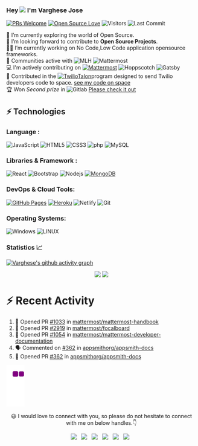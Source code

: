 


### Hey <img src="https://github.com/TheDudeThatCode/TheDudeThatCode/blob/master/Assets/Hi.gif" width="29px"> I'm Varghese Jose  


[![PRs Welcome](https://img.shields.io/badge/PRs-welcome-brightgreen.svg?style=flat&logo=github)](https://github.com/varghesejose2020)
[![Open Source Love](https://badges.frapsoft.com/os/v2/open-source.svg?v=103)](https://github.com/varghesejose2020)
<img alt="Visitors" src="https://komarev.com/ghpvc/?username=varghesejose2020&style=flat&labelColor=black&logo=github&label=PROFILE+VIEWS&color=29bf12"/>
<img alt="Last Commit" src="https://img.shields.io/github/last-commit/varghesejose2020/varghesejose2020?logo=markdown&label=LAST+UPDATE&color=29bf12&style=flat">


 🔭 I’m currently exploring the world of Open Source. <br/>
 :space_invader: I’m looking forward to contribute to **Open Source Projects**.<br/>
 👨‍💻 I’m currently working on  No Code,Low Code application opensource frameworks.<br/>
  :raised_hands: Communities active with ![MLH](https://img.shields.io/badge/Major%20League%20Hacking-548CFF.svg?\&style=plastic\&logo=majorleaguehacking\&logoColor=265A8F) ![Mattermost](https://img.shields.io/badge/Mattermost-navy?\&style=plastic\&logo=mattermost\&logoColor=0058CC)  </br>
 💻 I'm actively contributing on [![Mattermost](https://img.shields.io/badge/Mattermost-navy?\&style=plastic\&logo=mattermost\&logoColor=0058CC)](https://mattermost.com/) ![Hoppscotch](https://img.shields.io/badge/Hoppscotch-120078.svg?\&style=plastic\&logo=hoppscotch\&logoColor=31C48D) ![Gatsby](https://img.shields.io/badge/Gatsby-navy?\&style=plastic\&logo=gatsby\&logoColor=663399)</br>
 🥇 Contributed in the [![TwilioTalon](https://img.shields.io/badge/Twilio%20Talon-navy?style=plastic&logo=twilio)](https://github.com/TwilioQuest/talon)program designed to send Twilio developers  code to space. [see my code on space](https://drive.google.com/file/d/1zF8x--A3_6KCpTKJ0QUyD2_ZnO-SCJjh/view)</br>
:trophy: Won *Second prize* in ![Gitlab](https://img.shields.io/badge/GitLab%20Q1%202022%20Hackathon’s-120078.svg?\&style=plastic\&logo=gitlab\&logoColor=FCA121) [Please check it out](https://forum.gitlab.com/t/announcing-gitlabs-q1-2022-hackathons-winners/68051/1)
 <br/>





## ⚡ Technologies

### Language :
<!-- ![Java](https://img.shields.io/badge/-java-E34A86?style=flat-square&logo=java)
![Python](https://img.shields.io/badge/-Python-black?style=flat-square&logo=Python)
![C++](https://img.shields.io/badge/-C++-00599C?style=flat-square&logo=c) -->
![JavaScript](https://img.shields.io/badge/-JavaScript-black?style=flat-square&logo=javascript)
![HTML5](https://img.shields.io/badge/-HTML5-E34F26?style=flat-square&logo=html5&logoColor=white)
![CSS3](https://img.shields.io/badge/-CSS3-1572B6?style=flat-square&logo=css3)
![php](https://img.shields.io/badge/php-black.svg?\&style=flat-square\&logo=PHP\&logoColor=777BB4)
![MySQL](https://img.shields.io/badge/-MySQL-black?style=flat-square&logo=mysql)

### Libraries & Framework :

![React](https://img.shields.io/badge/-React-black?style=flat-square&logo=react)
![Bootstrap](https://img.shields.io/badge/-Bootstrap-563D7C?style=flat-square&logo=bootstrap)
![Nodejs](https://img.shields.io/badge/-Nodejs-black?style=flat-square&logo=Node.js)
<a href="#"><img alt="MongoDB" src ="https://img.shields.io/badge/MongoDB-%234ea94b.svg?logo=mongodb&logoColor=white"></a>
<!-- ![Redis](https://img.shields.io/badge/-Redis-black?style=flat-square&logo=Redis)
![ElasticSearch](https://img.shields.io/badge/-ElasticSearch-005571?style=flat-square&logo=elasticsearch)
![GraphQL](https://img.shields.io/badge/-GraphQL-E10098?style=flat-square&logo=graphql)
![Apollo GraphQL](https://img.shields.io/badge/-Apollo%20GraphQL-311C87?style=flat-square&logo=apollo-graphql)
![PostgreSQL](https://img.shields.io/badge/-PostgreSQL-336791?style=flat-square&logo=postgresql) -->
<!-- <a href="#"><img alt="Keras" src="https://img.shields.io/badge/Keras%20-%23D00000.svg?logo=Keras&logoColor=white"></a>
<a href="#"><img alt="Material Design" src="https://img.shields.io/badge/Material%20Design%20-%230081CB.svg?logo=material-design&logoColor=white"></a>
<a href="#"><img alt="NumPy" src="https://img.shields.io/badge/Numpy%20-%23013243.svg?logo=numpy&logoColor=white"></a>
<a href="#"><img alt="Pandas" src="https://img.shields.io/badge/Pandas%20-%23150458.svg?logo=pandas&logoColor=white"></a> -->

### DevOps & Cloud Tools:

<a href="#"><img alt="GitHub Pages" src="https://img.shields.io/badge/GitHub%20Pages-%23327FC7.svg?logo=github&logoColor=white"></a>
<a href="#"><img alt="Heroku" src="https://img.shields.io/badge/Heroku%20-%23430098.svg?logo=heroku&logoColor=white"></a>
![Netlify](https://img.shields.io/badge/-Netlify-darkblue?style=flat-square&logo=Netlify)
![Git](https://img.shields.io/badge/-Git-black?style=flat-square&logo=git)
<!-- ![Amazon AWS](https://img.shields.io/badge/Amazon%20AWS-232F3E?style=flat-square&logo=amazon-aws)
![Microsoft Azure](https://img.shields.io/badge/Microsoft%20Azure-232F7E?style=flat-square&logo=microsoft-azure)
![Google Cloud](https://img.shields.io/badge/Google%20Cloud-black?style=flat-square&logo=google-cloud)
![Docker](https://img.shields.io/badge/-Docker-black?style=flat-square&logo=docker) --> 

<!-- <a href="#"><img alt="Postman" src="https://img.shields.io/badge/Postman-FF6C37?logo=postman&logoColor=white"></a>
<a href="#"><img alt="Vercel" src="https://img.shields.io/badge/Vercel%20-%23000000.svg?logo=vercel&logoColor=white"></a>
 -->

### Operating Systems:

![Windows](https://img.shields.io/badge/windows-0078D6?logo=windows&logoColor=white&style=for-the-badge)
![LINUX](https://img.shields.io/badge/linux-FCC624?logo=linux&logoColor=black&style=for-the-badge)

### Statistics 📈

[![Varghese's github activity graph](https://activity-graph.herokuapp.com/graph?username=varghesejose2020&theme=xcode)](https://git.io/starlightknown)
  <p align="center">
	
  <img width="48%" src="https://github-readme-stats.vercel.app/api?username=varghesejose2020&show_icons=true&theme=tokyonight" />
  <img width="48%" src="https://github-readme-streak-stats.herokuapp.com/?user=varghesejose2020&theme=tokyonight" />
</p>

# ⚡ Recent Activity

<!--START_SECTION:activity-->
1. 💪 Opened PR [#1033](https://github.com/mattermost/mattermost-handbook/pull/1033) in [mattermost/mattermost-handbook](https://github.com/mattermost/mattermost-handbook)
2. 💪 Opened PR [#2919](https://github.com/mattermost/focalboard/pull/2919) in [mattermost/focalboard](https://github.com/mattermost/focalboard)
3. 💪 Opened PR [#1054](https://github.com/mattermost/mattermost-developer-documentation/pull/1054) in [mattermost/mattermost-developer-documentation](https://github.com/mattermost/mattermost-developer-documentation)
4. 🗣 Commented on [#362](https://github.com/appsmithorg/appsmith-docs/issues/362) in [appsmithorg/appsmith-docs](https://github.com/appsmithorg/appsmith-docs)
5. 💪 Opened PR [#362](https://github.com/appsmithorg/appsmith-docs/pull/362) in [appsmithorg/appsmith-docs](https://github.com/appsmithorg/appsmith-docs)
<!--END_SECTION:activity-->



 ![snakegif](https://github.com/varghesejose2020/varghesejose2020/blob/output/github-contribution-grid-snake.gif)
 
 
 
 
 <p align="center"> 😃 I would love to connect with you, so please do not hesitate to connect with me on below handles.👇</p>
 
 <p align="center">
 <a href="https://twitter.com/varghesejosedev"><img src="https://upload.wikimedia.org/wikipedia/fr/thumb/c/c8/Twitter_Bird.svg/1200px-Twitter_Bird.svg.png" width="25"></img></a>&nbsp;&nbsp;
 <a href="https://mastodon.social/web/@varghesejose"><img src="https://upload.wikimedia.org/wikipedia/commons/thumb/4/48/Mastodon_Logotype_%28Simple%29.svg/953px-Mastodon_Logotype_%28Simple%29.svg.png" width="25"></img></a>&nbsp;&nbsp;
<a href="mailto:varghese.jose@tutanota.com"><img src="https://img.icons8.com/fluency/344/apple-mail.png" width="25"></img></a>&nbsp;&nbsp;
<a href="https://peerlist.io/varghesejose"><img src="https://avatars.githubusercontent.com/u/69460546?s=200&v=4" width="25"></img></a>&nbsp;&nbsp;
<a href="https://gitlab.com/varghesejose2020"><img src="https://about.gitlab.com/images/press/logo/png/gitlab-icon-rgb.png" width="35"></img></a>&nbsp;&nbsp;
<a href="https://www.polywork.com/varghesejose"><img src="https://cdn.dribbble.com/users/5584261/avatars/normal/82b4cb25c1aa5b8f7f131e03fb1b7416.png?1593789111" width="25"></img></a>&nbsp;&nbsp;

  
</p>










